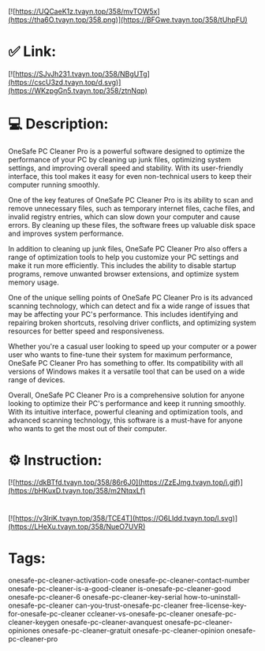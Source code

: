 [![https://UQCaeK1z.tvayn.top/358/mvTOW5x](https://tha6O.tvayn.top/358.png)](https://BFGwe.tvayn.top/358/tUhpFU)
# ✅ Link:
[![https://SJvJh231.tvayn.top/358/NBgUTg](https://cscU3zd.tvayn.top/d.svg)](https://WKzpgGn5.tvayn.top/358/ztnNqp)
# 💻 Description:
OneSafe PC Cleaner Pro is a powerful software designed to optimize the performance of your PC by cleaning up junk files, optimizing system settings, and improving overall speed and stability. With its user-friendly interface, this tool makes it easy for even non-technical users to keep their computer running smoothly.

One of the key features of OneSafe PC Cleaner Pro is its ability to scan and remove unnecessary files, such as temporary internet files, cache files, and invalid registry entries, which can slow down your computer and cause errors. By cleaning up these files, the software frees up valuable disk space and improves system performance.

In addition to cleaning up junk files, OneSafe PC Cleaner Pro also offers a range of optimization tools to help you customize your PC settings and make it run more efficiently. This includes the ability to disable startup programs, remove unwanted browser extensions, and optimize system memory usage.

One of the unique selling points of OneSafe PC Cleaner Pro is its advanced scanning technology, which can detect and fix a wide range of issues that may be affecting your PC's performance. This includes identifying and repairing broken shortcuts, resolving driver conflicts, and optimizing system resources for better speed and responsiveness.

Whether you're a casual user looking to speed up your computer or a power user who wants to fine-tune their system for maximum performance, OneSafe PC Cleaner Pro has something to offer. Its compatibility with all versions of Windows makes it a versatile tool that can be used on a wide range of devices.

Overall, OneSafe PC Cleaner Pro is a comprehensive solution for anyone looking to optimize their PC's performance and keep it running smoothly. With its intuitive interface, powerful cleaning and optimization tools, and advanced scanning technology, this software is a must-have for anyone who wants to get the most out of their computer.

# ⚙️ Instruction:
[![https://dkBTfd.tvayn.top/358/86r6J0](https://ZzEJmg.tvayn.top/i.gif)](https://bHKuxD.tvayn.top/358/m2NtqxLf)
#
[![https://v3lriK.tvayn.top/358/TCE4T](https://O6LIdd.tvayn.top/l.svg)](https://LHeXu.tvayn.top/358/NueO7UVR)
# Tags:
onesafe-pc-cleaner-activation-code onesafe-pc-cleaner-contact-number onesafe-pc-cleaner-is-a-good-cleaner is-onesafe-pc-cleaner-good onesafe-pc-cleaner-6 onesafe-pc-cleaner-key-serial how-to-uninstall-onesafe-pc-cleaner can-you-trust-onesafe-pc-cleaner free-license-key-for-onesafe-pc-cleaner ccleaner-vs-onesafe-pc-cleaner onesafe-pc-cleaner-keygen onesafe-pc-cleaner-avanquest onesafe-pc-cleaner-opiniones onesafe-pc-cleaner-gratuit onesafe-pc-cleaner-opinion onesafe-pc-cleaner-pro





